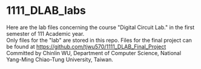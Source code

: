 # 1111_DLAB_labs   
Here are the lab files concerning the course "Digital Circuit Lab." in the first semester of 111 Academic year.  
Only files for the "lab" are stored in this repo. Files for the final project can be found at https://github.com/tjwu570/1111_DLAB_Final_Project   
Committed by Chinlin WU, Department of Computer Science, National Yang-Ming Chiao-Tung University, Taiwan.
